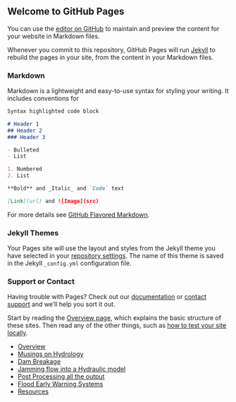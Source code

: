 ## Welcome to GitHub Pages

You can use the [editor on GitHub](https://github.com/lmillard79/lmillard79.github.io/edit/master/index.md) to maintain and preview the content for your website in Markdown files.

Whenever you commit to this repository, GitHub Pages will run [Jekyll](https://jekyllrb.com/) to rebuild the pages in your site, from the content in your Markdown files.

### Markdown

Markdown is a lightweight and easy-to-use syntax for styling your writing. It includes conventions for

```markdown
Syntax highlighted code block

# Header 1
## Header 2
### Header 3

- Bulleted
- List

1. Numbered
2. List

**Bold** and _Italic_ and `Code` text

[Link](url) and ![Image](src)
```

For more details see [GitHub Flavored Markdown](https://guides.github.com/features/mastering-markdown/).

### Jekyll Themes

Your Pages site will use the layout and styles from the Jekyll theme you have selected in your [repository settings](https://github.com/lmillard79/lmillard79.github.io/settings). The name of this theme is saved in the Jekyll `_config.yml` configuration file.

### Support or Contact

Having trouble with Pages? Check out our [documentation](https://help.github.com/categories/github-pages-basics/) or [contact support](https://github.com/contact) and we’ll help you sort it out.

Start by reading the [Overview page](pages/overview.html), which
explains the basic structure of these sites. Then
read any of the other things, such as
[how to test your site locally](pages/local_test.html).

- [Overview](pages/overview.html)
- [Musings on Hydrology](pages/about.html)
- [Dam Breakage](pages/user_site.html)
- [Jamming flow into a Hydraulic model](pages/project_site.html)
- [Post Processing all the output](pages/nojekyll.html)
- [Flood Early Warning Systems](pages/local_test.html)
- [Resources](pages/resources.html)
